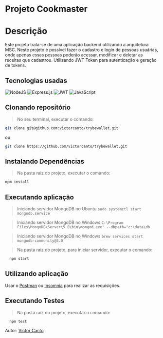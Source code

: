 # Projeto Cookmaster

# Descrição
Este projeto trata-se de uma aplicação backend utilizando a arquitetura MSC. Neste projeto é possível fazer o cadastro e login de pessoas usuárias, onde apenas essas pessoas poderão acessar, modificar e deletar as receitas que cadastrou. Utilizando JWT Token para autenticação e geração de tokens.

## Tecnologias usadas
![NodeJS](https://img.shields.io/badge/node.js-6DA55F?style=for-the-badge&logo=node.js&logoColor=white)
![Express.js](https://img.shields.io/badge/express.js-%23404d59.svg?style=for-the-badge&logo=express&logoColor=%2361DAFB)
![JWT](https://img.shields.io/badge/JWT-black?style=for-the-badge&logo=JSON%20web%20tokens)
![JavaScript](https://img.shields.io/badge/javascript-%23323330.svg?style=for-the-badge&logo=javascript&logoColor=%23F7DF1E)

## Clonando repositório
> No seu terminal, executar o comando:
```bash
git clone git@github.com:victorcanto/trybewallet.git
``` 
ou
```bash
git clone https://github.com/victorcanto/trybewallet.git
``` 

## Instalando Dependências

> Na pasta raiz do projeto, executar o comando:
```bash
npm install
``` 
## Executando aplicação

> Iniciando servidor MongoDB no Ubuntu
  `sudo systemctl start mongodb.service`
  
> Iniciando servidor MongoDB no Windows
  `C:\Program Files\MongoDB\Server\5.0\bin\mongod.exe" --dbpath="c:\data\db`

> Iniciando servidor MongoDB no Windows
 `brew services start mongodb-community@5.0`

> Na pasta raiz do projeto, para iniciar servidor, executar o comando:
  ```bash
    npm start
  ```
 ## Utilizando aplicação
 
  Usar o [Postman](https://www.postman.com/) ou [Insomnia](https://insomnia.rest/download) para realizar as requisições.
  
## Executando Testes

> Na pasta raiz do projeto, executar o comando:
  ```
    npm test
  ```

  Autor: [Victor Canto](https://www.linkedin.com/in/vscanto/)
